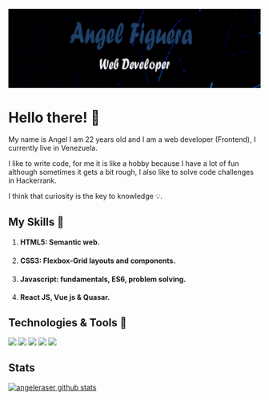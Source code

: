[![Header](https://raw.githubusercontent.com/angeleraser/angeleraser/main/assets/github-banner.png "Header")](https://github.com/angeleraser)

# Hello there! :wave:
My name is Angel I am 22 years old and I am a web developer (Frontend), I currently live in Venezuela.
<br>

I like to write code, for me it is like a hobby because I have a lot of fun although sometimes it gets a bit rough, I also like to solve code challenges in Hackerrank. 
<br>

I think that curiosity is the key to knowledge :bulb:.

## My Skills :muscle:
1. #### HTML5: Semantic web.
2. #### CSS3: Flexbox-Grid layouts and components.
3. #### Javascript: fundamentals, ES6, problem solving.
4. #### React JS, Vue js & Quasar.

## Technologies & Tools 🔧
![](https://img.shields.io/badge/Code-JavaScript-informational?style=flat&logo=javascript&logoColor=white&color=1f4068)
![](https://img.shields.io/badge/Code-HTML5-informational?style=flat&logo=html5&logoColor=white&color=1f4068)
![](https://img.shields.io/badge/Code-CSS3-informational?style=flat&logo=css3&logoColor=white&color=1f4068)
![](https://img.shields.io/badge/Code-React-informational?style=flat&logo=react&logoColor=white&color=1f4068)
![](https://img.shields.io/badge/Code-Vue-informational?style=flat&logo=vue&logoColor=white&color=1f4068)

## Stats
[![angeleraser github stats](https://github-readme-stats.vercel.app/api?username=angeleraser&show_icons=true&theme=tokyonight)](https://github.com/angeleraser/github-readme-stats)



